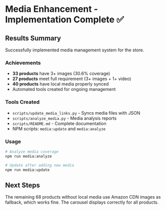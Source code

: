 # Media Enhancement - Implementation Complete ✅

## Results Summary

Successfully implemented media management system for the store.

### Achievements
- **33 products** have 3+ images (30.6% coverage)
- **27 products** meet full requirement (3+ images + 1+ video)
- **40 products** have local media properly synced
- Automated tools created for ongoing management

### Tools Created
- `scripts/update_media_links.py` - Syncs media files with JSON
- `scripts/analyze_media.py` - Media analysis reports
- `scripts/README.md` - Complete documentation
- NPM scripts: `media:update` and `media:analyze`

### Usage
```bash
# Analyze media coverage
npm run media:analyze

# Update after adding new media
npm run media:update
```

## Next Steps
The remaining 68 products without local media use Amazon CDN images as fallback, which works fine. The carousel displays correctly for all products.
